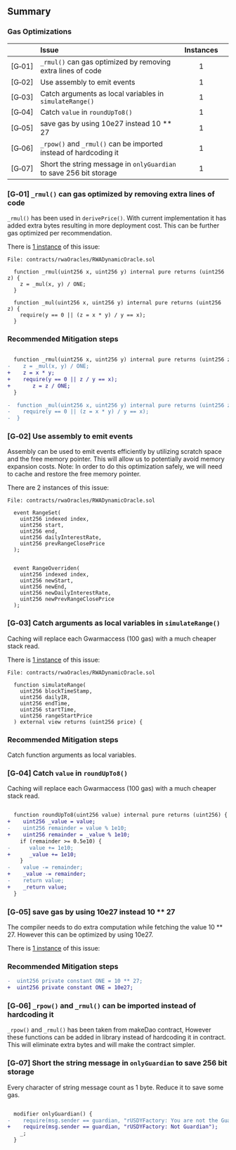 ## Summary

### Gas Optimizations
| |Issue|Instances| |
|-|:-|:-:|:-:|
| [G&#x2011;01] | `_rmul()` can gas optimized by removing extra lines of code | 1 |
| [G&#x2011;02] |  Use assembly to emit events | 1 |
| [G&#x2011;03] |  Catch arguments as local variables in `simulateRange()` | 1 |
| [G&#x2011;04] |  Catch `value` in `roundUpTo8()` | 1 |
| [G&#x2011;05] |  save gas by using 10e27 instead 10 ** 27 | 1 |
| [G&#x2011;06] |  `_rpow()` and `_rmul()` can be imported instead of hardcoding it | 1 |
| [G&#x2011;07] |  Short the string message in `onlyGuardian` to save 256 bit storage | 1 |

### [G&#x2011;01]  `_rmul()` can gas optimized by removing extra lines of code
`_rmul()` has been used in `derivePrice()`. With current implementation it has added extra bytes resulting in more deployment cost. This can be further gas optimized per recommendation.

There is [1 instance](https://github.com/code-423n4/2023-09-ondo/blob/47d34d6d4a5303af5f46e907ac2292e6a7745f6c/contracts/rwaOracles/RWADynamicOracle.sol#L400-L406) of this issue:

```Solidity
File: contracts/rwaOracles/RWADynamicOracle.sol

  function _rmul(uint256 x, uint256 y) internal pure returns (uint256 z) {
    z = _mul(x, y) / ONE;
  }

  function _mul(uint256 x, uint256 y) internal pure returns (uint256 z) {
    require(y == 0 || (z = x * y) / y == x);
  }
```

### Recommended Mitigation steps

```diff

  function _rmul(uint256 x, uint256 y) internal pure returns (uint256 z) {
-    z = _mul(x, y) / ONE;
+    z = x * y;
+    require(y == 0 || z / y == x);
+       z = z / ONE;
  }

-  function _mul(uint256 x, uint256 y) internal pure returns (uint256 z) {
-    require(y == 0 || (z = x * y) / y == x);
-  }
```

### [G&#x2011;02]  Use assembly to emit events
Assembly can be used to emit events efficiently by utilizing scratch space and the free memory pointer. This will allow us to potentially avoid memory expansion costs.
Note: In order to do this optimization safely, we will need to cache and restore the free memory pointer.

There are 2 instances of this issue:

```Solidity
File: contracts/rwaOracles/RWADynamicOracle.sol

  event RangeSet(
    uint256 indexed index,
    uint256 start,
    uint256 end,
    uint256 dailyInterestRate,
    uint256 prevRangeClosePrice
  );


  event RangeOverriden(
    uint256 indexed index,
    uint256 newStart,
    uint256 newEnd,
    uint256 newDailyInterestRate,
    uint256 newPrevRangeClosePrice
  );
```

### [G&#x2011;03]  Catch arguments as local variables in `simulateRange()`
Caching will replace each Gwarmaccess (100 gas) with a much cheaper stack read.

There is [1 instance](https://github.com/code-423n4/2023-09-ondo/blob/47d34d6d4a5303af5f46e907ac2292e6a7745f6c/contracts/rwaOracles/RWADynamicOracle.sol#L104-L139) of this issue:

```Solidity
File: contracts/rwaOracles/RWADynamicOracle.sol

  function simulateRange(
    uint256 blockTimeStamp,
    uint256 dailyIR,
    uint256 endTime,
    uint256 startTime,
    uint256 rangeStartPrice
  ) external view returns (uint256 price) {
```

### Recommended Mitigation steps
Catch function arguments as local variables.

### [G&#x2011;04]  Catch `value` in `roundUpTo8()`
Caching will replace each Gwarmaccess (100 gas) with a much cheaper stack read.

```diff

  function roundUpTo8(uint256 value) internal pure returns (uint256) {
+    uint256 _value = value;
-    uint256 remainder = value % 1e10;
+    uint256 remainder = _value % 1e10;
    if (remainder >= 0.5e10) {
-      value += 1e10;
+      _value += 1e10;
    }
-    value -= remainder;
+    _value -= remainder;
-    return value;
+    _return value;
  }
```

### [G&#x2011;05]  save gas by using 10e27 instead 10 ** 27
The compiler needs to do extra computation while fetching the value 10 ** 27. However this can be optimized by using 10e27.

There is [1 instance](https://github.com/code-423n4/2023-09-ondo/blob/47d34d6d4a5303af5f46e907ac2292e6a7745f6c/contracts/rwaOracles/RWADynamicOracle.sol#L343) of this issue:

### Recommended Mitigation steps

```diff
-  uint256 private constant ONE = 10 ** 27;
+  uint256 private constant ONE = 10e27;
```

### [G&#x2011;06]  `_rpow()` and `_rmul()` can be imported instead of hardcoding it
`_rpow()` and `_rmul()` has been taken from makeDao contract, However these functions can be added in library instead of hardcoding it in contract. This will eliminate extra bytes and will make the contract simpler.

### [G&#x2011;07]  Short the string message in `onlyGuardian` to save 256 bit storage
Every character of string message count as 1 byte. Reduce it to save some gas.

```diff

  modifier onlyGuardian() {
-    require(msg.sender == guardian, "rUSDYFactory: You are not the Guardian");
+    require(msg.sender == guardian, "rUSDYFactory: Not Guardian");
    _;
  }
```